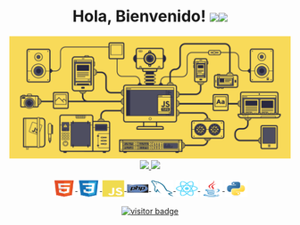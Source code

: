 <div align="center">
  <h1>Hola, Bienvenido! <img src="https://media.giphy.com/media/hvRJCLFzcasrR4ia7z/giphy.gif" width="28"><img src="https://media.giphy.com/media/mGcNjsfWAjY5AEZNw6/giphy.gif" width="50"></h1>
  <img  src="https://raw.githubusercontent.com/hebertdev/hebertdev/master/img/javascript.gif" />
</div>


<div align="center">
  <a href="https://github.com/gian-sosa">
  <img height="180em" src="https://github-readme-stats.vercel.app/api?username=gian-sosa&show_icons=true&theme=dracula&include_all_commits=true&count_private=true"/>
  <img height="180em" src="https://github-readme-stats.vercel.app/api/top-langs/?username=gian-sosa&layout=compact&langs_count=7&theme=dracula"/>
</div>

<div align="center">
  <br>
  <img align="center" alt="Gian-HTML" height="30" width="40" src="https://raw.githubusercontent.com/devicons/devicon/master/icons/html5/html5-original.svg">
  <img align="center" alt="Gian-CSS" height="30" width="40" src="https://raw.githubusercontent.com/devicons/devicon/master/icons/css3/css3-original.svg">
  <img align="center" alt="Gian-Js" height="30" width="40" src="https://raw.githubusercontent.com/devicons/devicon/master/icons/javascript/javascript-plain.svg">
  <img align="center" alt="Gian-PHP" height="30" width="40" src="https://raw.githubusercontent.com/devicons/devicon/master/icons/php/php-original.svg">
  <img align="center" alt="Gian-MySql" height="30" width="40" src="https://raw.githubusercontent.com/devicons/devicon/master/icons/mysql/mysql-original.svg">
  <img align="center" alt="Gian-React" height="30" width="40" src="https://raw.githubusercontent.com/devicons/devicon/master/icons/react/react-original.svg">
  <img align="center" alt="Gian-Java" height="30" width="40" src="https://raw.githubusercontent.com/devicons/devicon/master/icons/java/java-original.svg">
  <img align="center" alt="Gian-Python" height="30" width="40" src="https://raw.githubusercontent.com/devicons/devicon/master/icons/python/python-original.svg"><br><br>
  <img src="https://visitor-badge.glitch.me/badge?page_id=gian-sosa" alt="visitor badge"/>
</div>

<!--
<div align="center">
  <a href="https://github.com/gian-sosa">
  <img height="180em" src="https://github-readme-stats.vercel.app/api?username=gian-sosa&show_icons=true&theme=dracula&include_all_commits=true&count_private=true"/>
  <img height="180em" src="https://github-readme-stats.vercel.app/api/top-langs/?username=gian-sosa&layout=compact&langs_count=7&theme=dracula"/>
</div>
**gian-sosa/gian-sosa** is a ✨ _special_ ✨ repository because its `README.md` (this file) appears on your GitHub profile.

Here are some ideas to get you started:

- 🔭 I’m currently working on ...
- 🌱 I’m currently learning ...
- 👯 I’m looking to collaborate on ...
- 🤔 I’m looking for help with ...
- 💬 Ask me about ...
- 📫 How to reach me: ...
- 😄 Pronouns: ...
- ⚡ Fun fact: ...

-->

